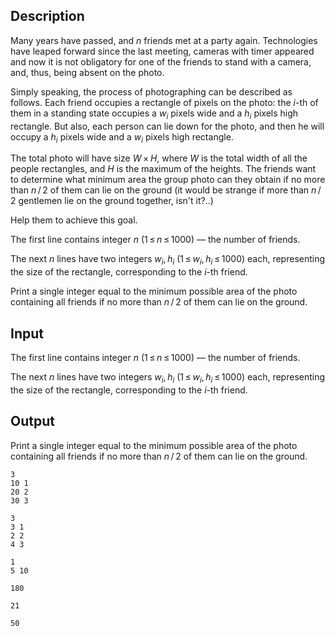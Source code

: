## Description

<div><p>Many years have passed, and <span class="tex-span"><i>n</i></span> friends met at a party again. Technologies have leaped forward since the last meeting, cameras with timer appeared and now it is not obligatory for one of the friends to stand with a camera, and, thus, being absent on the photo.</p><p>Simply speaking, the process of photographing can be described as follows. Each friend occupies a rectangle of pixels on the photo: the <span class="tex-span"><i>i</i></span>-th of them in a standing state occupies a <span class="tex-span"><i>w</i><sub class="lower-index"><i>i</i></sub></span> pixels wide and a <span class="tex-span"><i>h</i><sub class="lower-index"><i>i</i></sub></span> pixels high rectangle. But also, each person can lie down for the photo, and then he will occupy a <span class="tex-span"><i>h</i><sub class="lower-index"><i>i</i></sub></span> pixels wide and a <span class="tex-span"><i>w</i><sub class="lower-index"><i>i</i></sub></span> pixels high rectangle.</p><p>The total photo will have size <span class="tex-span"><i>W</i> × <i>H</i></span>, where <span class="tex-span"><i>W</i></span> is the total width of all the people rectangles, and <span class="tex-span"><i>H</i></span> is the maximum of the heights. The friends want to determine what minimum area the group photo can they obtain if no more than <span class="tex-span"><i>n</i> / 2</span> of them can lie on the ground (it would be strange if more than <span class="tex-span"><i>n</i> / 2</span> gentlemen lie on the ground together, isn't it?..)</p><p>Help them to achieve this goal.</p></div><div class="input-specification"><p>The first line contains integer <span class="tex-span"><i>n</i></span> (<span class="tex-span">1 ≤ <i>n</i> ≤ 1000</span>) — the number of friends.</p><p>The next <span class="tex-span"><i>n</i></span> lines have two integers <span class="tex-span"><i>w</i><sub class="lower-index"><i>i</i></sub>, <i>h</i><sub class="lower-index"><i>i</i></sub></span> (<span class="tex-span">1 ≤ <i>w</i><sub class="lower-index"><i>i</i></sub>, <i>h</i><sub class="lower-index"><i>i</i></sub> ≤ 1000</span>) each, representing the size of the rectangle, corresponding to the <span class="tex-span"><i>i</i></span>-th friend.</p></div><div class="output-specification"><p>Print a single integer equal to the minimum possible area of the photo containing all friends if no more than <span class="tex-span"><i>n</i> / 2</span> of them can lie on the ground.</p></div>

## Input

<p>The first line contains integer <span class="tex-span"><i>n</i></span> (<span class="tex-span">1 ≤ <i>n</i> ≤ 1000</span>) — the number of friends.</p><p>The next <span class="tex-span"><i>n</i></span> lines have two integers <span class="tex-span"><i>w</i><sub class="lower-index"><i>i</i></sub>, <i>h</i><sub class="lower-index"><i>i</i></sub></span> (<span class="tex-span">1 ≤ <i>w</i><sub class="lower-index"><i>i</i></sub>, <i>h</i><sub class="lower-index"><i>i</i></sub> ≤ 1000</span>) each, representing the size of the rectangle, corresponding to the <span class="tex-span"><i>i</i></span>-th friend.</p>

## Output

<p>Print a single integer equal to the minimum possible area of the photo containing all friends if no more than <span class="tex-span"><i>n</i> / 2</span> of them can lie on the ground.</p>





```input1
3
10 1
20 2
30 3

```




```input2
3
3 1
2 2
4 3

```




```input3
1
5 10

```




```output1
180

```




```output2
21

```




```output3
50

```


